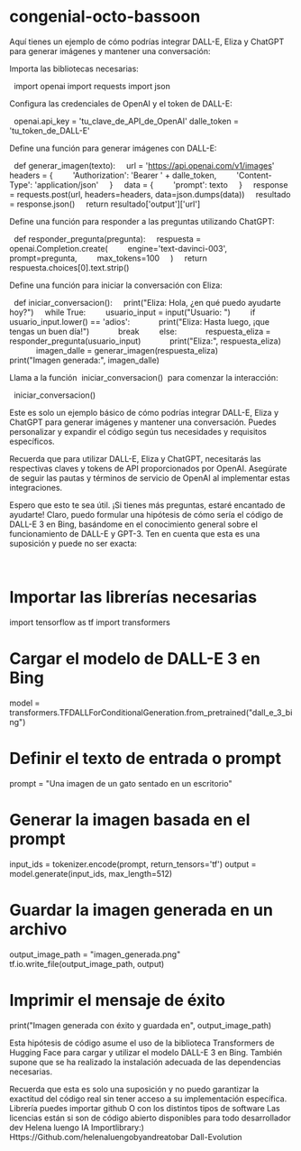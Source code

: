 # congenial-octo-bassoon
Aquí tienes un ejemplo de cómo podrías integrar DALL-E, Eliza y ChatGPT para generar imágenes y mantener una conversación:

Importa las bibliotecas necesarias:

 
import openai
import requests
import json
 

Configura las credenciales de OpenAI y el token de DALL-E:

 
openai.api_key = 'tu_clave_de_API_de_OpenAI'
dalle_token = 'tu_token_de_DALL-E'
 

Define una función para generar imágenes con DALL-E:

 
def generar_imagen(texto):
    url = 'https://api.openai.com/v1/images'
    headers = {
        'Authorization': 'Bearer ' + dalle_token,
        'Content-Type': 'application/json'
    }
    data = {
        'prompt': texto
    }
    response = requests.post(url, headers=headers, data=json.dumps(data))
    resultado = response.json()
    return resultado['output']['url']
 

Define una función para responder a las preguntas utilizando ChatGPT:

 
def responder_pregunta(pregunta):
    respuesta = openai.Completion.create(
        engine='text-davinci-003',
        prompt=pregunta,
        max_tokens=100
    )
    return respuesta.choices[0].text.strip()
 

Define una función para iniciar la conversación con Eliza:

 
def iniciar_conversacion():
    print("Eliza: Hola, ¿en qué puedo ayudarte hoy?")
    while True:
        usuario_input = input("Usuario: ")
        if usuario_input.lower() == 'adios':
            print("Eliza: Hasta luego, ¡que tengas un buen día!")
            break
        else:
            respuesta_eliza = responder_pregunta(usuario_input)
            print("Eliza:", respuesta_eliza)
            imagen_dalle = generar_imagen(respuesta_eliza)
            print("Imagen generada:", imagen_dalle)
 

Llama a la función  iniciar_conversacion()  para comenzar la interacción:

 
iniciar_conversacion()
 

Este es solo un ejemplo básico de cómo podrías integrar DALL-E, Eliza y ChatGPT para generar imágenes y mantener una conversación. Puedes personalizar y expandir el código según tus necesidades y requisitos específicos.

Recuerda que para utilizar DALL-E, Eliza y ChatGPT, necesitarás las respectivas claves y tokens de API proporcionados por OpenAI. Asegúrate de seguir las pautas y términos de servicio de OpenAI al implementar estas integraciones.

Espero que esto te sea útil. ¡Si tienes más preguntas, estaré encantado de ayudarte!
Claro, puedo formular una hipótesis de cómo sería el código de DALL-E 3 en Bing, basándome en el conocimiento general sobre el funcionamiento de DALL-E y GPT-3. Ten en cuenta que esta es una suposición y puede no ser exacta:

 
# Importar las librerías necesarias
import tensorflow as tf
import transformers

# Cargar el modelo de <link category="BRANDS">DALL-E 3 en Bing</link>
model = transformers.TFDALLForConditionalGeneration.from_pretrained("dall_e_3_bing")

# Definir el texto de entrada o prompt
prompt = "Una imagen de un gato sentado en un escritorio"

# Generar la imagen basada en el prompt
input_ids = tokenizer.encode(prompt, return_tensors='tf')
output = model.generate(input_ids, max_length=512)

# Guardar la imagen generada en un archivo
output_image_path = "imagen_generada.png"
tf.io.write_file(output_image_path, output)

# Imprimir el mensaje de éxito
print("Imagen generada con éxito y guardada en", output_image_path)
 

Esta hipótesis de código asume el uso de la biblioteca Transformers de Hugging Face para cargar y utilizar el modelo DALL-E 3 en Bing. También supone que se ha realizado la instalación adecuada de las dependencias necesarias.

Recuerda que esta es solo una suposición y no puedo garantizar la exactitud del código real sin tener acceso a su implementación específica.
Librería puedes importar github
O con los distintos tipos de software
Las licencias están si son de código abierto disponibles para todo desarrollador dev
Helena luengo IA
Importlibrary:)
Https://Github.com/helenaluengobyandreatobar
Dall-Evolution
